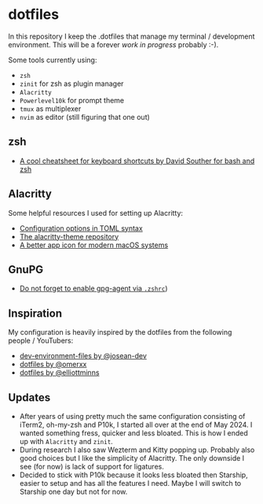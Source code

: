 # dotfiles

In this repository I keep the .dotfiles that manage my terminal / development environment. This will be a forever _work in progress_ probably :-).

Some tools currently using:

- `zsh`
- `zinit` for zsh as plugin manager
- `Alacritty`
- `Powerlevel10k` for prompt theme
- `tmux` as multiplexer
- `nvim` as editor (still figuring that one out)

## zsh

- [A cool cheatsheet for keyboard shortcuts by David Souther for bash and zsh](https://cheatography.com/davidsouther/cheat-sheets/bash-zsh-shourtcuts/)

## Alacritty

Some helpful resources I used for setting up Alacritty:

- [Configuration options in TOML syntax](https://alacritty.org/config-alacritty.html)
- [The alacritty-theme repository](https://github.com/alacritty/alacritty-theme)
- [A better app icon for modern macOS systems](https://github.com/hmarr/dotfiles/blob/099af97f7165579bcc41579891c05dcbba567f16/bin/update-alacritty-icon.sh)

## GnuPG

- [Do not forget to enable gpg-agent via `.zshrc`](https://www.gnupg.org/documentation/manuals/gnupg/Invoking-GPG_002dAGENT.html#Invoking-GPG_002dAGENT))

## Inspiration

My configuration is heavily inspired by the dotfiles from the following people / YouTubers:

- [dev-environment-files by @josean-dev](https://github.com/josean-dev/dev-environment-files/tree/main)
- [dotfiles by @omerxx](https://github.com/omerxx/dotfiles/tree/master)
- [dotfiles by @elliottminns](https://github.com/elliottminns/dotfiles/tree/main)

## Updates

- After years of using pretty much the same configuration consisting of iTerm2, oh-my-zsh and P10k, I started all over at the end of May 2024. I wanted something fress, quicker and less bloated. This is how I ended up with `Alacritty` and `zinit`.
- During research I also saw Wezterm and Kitty popping up. Probably also good choices but I like the simplicity of Alacritty. The only downside I see (for now) is lack of support for ligatures.
- Decided to stick with P10k because it looks less bloated then Starship, easier to setup and has all the features I need. Maybe I will switch to Starship one day but not for now.
